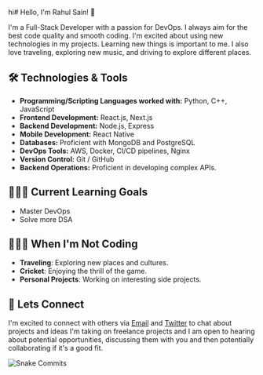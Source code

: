 hi# Hello, I'm Rahul Sain! 👋

I'm a Full-Stack Developer with a passion for DevOps. I always aim for the best code quality and smooth coding. I'm excited about using new technologies in my projects. Learning new things is important to me. I also love traveling, exploring new music, and driving to explore different places.

## 🛠️ Technologies & Tools

- **Programming/Scripting Languages worked with:** Python, C++, JavaScript
- **Frontend Development:** React.js, Next.js
- **Backend Development:** Node.js, Express
- **Mobile Development:**  React Native
- **Databases:** Proficient with MongoDB and PostgreSQL
- **DevOps Tools:** AWS, Docker, CI/CD pipelines, Nginx
- **Version Control:** Git / GitHub 
- **Backend Operations:** Proficient in developing complex APIs.
  
## 👨🏻‍💻 Current Learning Goals

- Master DevOps
- Solve more DSA

## 🧑🏻‍🎨 When I'm Not Coding

- **Traveling**: Exploring new places and cultures.
- **Cricket**: Enjoying the thrill of the game.
- **Personal Projects**: Working on interesting side projects.

## 🐶 Lets Connect
I'm excited to connect with others via [Email](mailto:mr.rahulsain@icloud.com) and [Twitter](https://twitter.com/Rahulsainlll) to chat about projects and ideas I'm taking on freelance projects and I am open to hearing about potential opportunities, discussing them with you and then potentially collaborating if it's a good fit.

![Snake Commits](https://raw.githubusercontent.com/rahulsainlll/avalynndev/output/github-contribution-grid-snake.svg)
